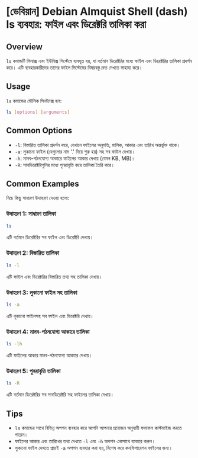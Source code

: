 # [ডেবিয়ান] Debian Almquist Shell (dash) ls ব্যবহার: ফাইল এবং ডিরেক্টরি তালিকা করা

## Overview
`ls` কমান্ডটি লিনাক্স এবং ইউনিক্স সিস্টেমে ব্যবহৃত হয়, যা বর্তমান ডিরেক্টরির মধ্যে ফাইল এবং ডিরেক্টরির তালিকা প্রদর্শন করে। এটি ব্যবহারকারীদের তাদের ফাইল সিস্টেমের বিষয়বস্তু দ্রুত দেখতে সাহায্য করে।

## Usage
`ls` কমান্ডের মৌলিক সিনট্যাক্স হল:

```bash
ls [options] [arguments]
```

## Common Options
- `-l`: বিস্তারিত তালিকা প্রদর্শন করে, যেখানে ফাইলের অনুমতি, মালিক, আকার এবং তারিখ অন্তর্ভুক্ত থাকে।
- `-a`: লুকানো ফাইল (যেগুলোর নাম '.' দিয়ে শুরু হয়) সহ সব ফাইল দেখায়।
- `-h`: মানব-পঠনযোগ্য আকারে ফাইলের আকার দেখায় (যেমন KB, MB)।
- `-R`: সাবডিরেক্টরিগুলির মধ্যে পুনরাবৃত্তি করে তালিকা তৈরি করে।

## Common Examples
নিচে কিছু সাধারণ উদাহরণ দেওয়া হলো:

### উদাহরণ 1: সাধারণ তালিকা
```bash
ls
```
এটি বর্তমান ডিরেক্টরির সব ফাইল এবং ডিরেক্টরি দেখায়।

### উদাহরণ 2: বিস্তারিত তালিকা
```bash
ls -l
```
এটি ফাইল এবং ডিরেক্টরির বিস্তারিত তথ্য সহ তালিকা দেখায়।

### উদাহরণ 3: লুকানো ফাইল সহ তালিকা
```bash
ls -a
```
এটি লুকানো ফাইলসহ সব ফাইল এবং ডিরেক্টরি দেখায়।

### উদাহরণ 4: মানব-পঠনযোগ্য আকারে তালিকা
```bash
ls -lh
```
এটি ফাইলের আকার মানব-পঠনযোগ্য আকারে দেখায়।

### উদাহরণ 5: পুনরাবৃত্তি তালিকা
```bash
ls -R
```
এটি বর্তমান ডিরেক্টরির সব সাবডিরেক্টরি সহ ফাইলের তালিকা দেখায়।

## Tips
- `ls` কমান্ডের সাথে বিভিন্ন অপশন ব্যবহার করে আপনি আপনার প্রয়োজন অনুযায়ী ফলাফল কাস্টমাইজ করতে পারেন।
- ফাইলের আকার এবং তারিখের তথ্য দেখতে `-l` এবং `-h` অপশন একসাথে ব্যবহার করুন।
- লুকানো ফাইল দেখতে প্রায়ই `-a` অপশন ব্যবহার করা হয়, বিশেষ করে কনফিগারেশন ফাইলের জন্য।